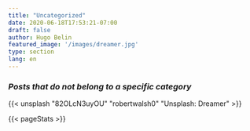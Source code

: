```yaml
---
title: "Uncategorized"
date: 2020-06-18T17:53:21-07:00
draft: false
author: Hugo Belin
featured_image: '/images/dreamer.jpg'
type: section
lang: en
---
```


### *Posts that do not belong to a specific category* ###

{{< unsplash "82OLcN3uyOU" "robertwalsh0" "Unsplash: Dreamer" >}}

{{< pageStats >}}
